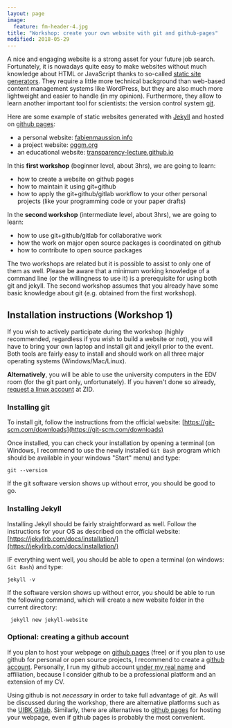 ```yaml
---
layout: page
image:
  feature: fm-header-4.jpg
title: "Workshop: create your own website with git and github-pages"
modified: 2018-05-29
---
```


A nice and engaging website is a strong asset for your future job search. 
Fortunately, it is nowadays quite easy to make websites without much knowledge 
about HTML or JavaScript thanks to so-called [static site generators](https://learn.cloudcannon.com/jekyll/why-use-a-static-site-generator/). 
They require a little more technical background than web-based content management 
systems like WordPress, but they are also much more lightweight and easier 
to handle (in my opinion). Furthermore, they allow to learn another important 
tool for scientists: the version control system [git](https://git-scm.com/).

Here are some example of static websites generated with [Jekyll](https://jekyllrb.com) 
and hosted on [github pages](https://pages.github.com/):

- a personal website: [fabienmaussion.info](http://fabienmaussion.info/)
- a project website: [oggm.org](http://oggm.org/)
- an educational website: [transparency-lecture.github.io](https://transparency-lecture.github.io/])


In this **first workshop** (beginner level, about 3hrs), we are going to learn:

- how to create a website on github pages
- how to maintain it using git+github
- how to apply the git+github/gitlab workflow to your other personal projects 
  (like your programming code or your paper drafts)

In the **second workshop** (intermediate level, about 3hrs), we are going to learn:

- how to use git+github/gitlab for collaborative work
- how the work on major open source packages is coordinated on github
- how to contribute to open source packages

The two workshops are related but it is possible to assist to only one of them 
as well. Please be aware that a minimum working knowledge of a command line 
(or the willingness to use it) is a prerequisite for using both git and jekyll. 
The second workshop assumes that you already have some basic knowledge about 
git (e.g. obtained from the first workshop).


## Installation instructions (Workshop 1)

If you wish to actively participate during the workshop (highly recommended,
regardless if you wish to build a website or not), you will have to bring 
your own laptop and install git and jekyll prior to the event. 
Both tools are fairly easy to install and should 
work on all three major operating systems (Windows/Mac/Linux).

**Alternatively**, you will be able to use the university computers in the 
EDV room (for the git part only, unfortunately). If you haven't done so already, 
[request a linux account](https://orawww.uibk.ac.at/public_prod/owa/uvw$web$10.p001)
at ZID.


### Installing git

To install git, follow the instructions from the official website: 
[https://git-scm.com/downloads](https://git-scm.com/downloads)

Once installed, you can check your installation by opening a terminal (on 
Windows, I recommend to use the newly installed ``Git Bash`` program which 
should be available in your windows "Start" menu) and type: 

    git --version
    
If the git software version shows up without error, you should be good to go.

### Installing Jekyll

Installing Jekyll should be fairly straightforward as well. Follow the 
instructions for your OS as described on the official website: 
[https://jekyllrb.com/docs/installation/](https://jekyllrb.com/docs/installation/)

IF everything went well, you should be able to open a terminal (on windows: 
``Git Bash``) and type:

    jekyll -v
    
If the software version shows up without error, you should be able to run the 
following command, which will create a new website folder in the current
directory: 

     jekyll new jekyll-website
     

### Optional: creating a github account

If you plan to host your webpage on [github pages](https://pages.github.com/)
(free) or if you plan to use github for personal or open source projects,
I recommend to create a [github account](https://github.com/join). 
Personally, I run my github account [under my real name](https://github.com/fmaussion) 
and affiliation, because I consider github to be a professional platform and an extension 
of my CV.

Using github is not *necessary* in order to take full advantage of git. 
As will be discussed during the  workshop, there are alternative platforms such
as the [UIBK Gitlab](https://git.uibk.ac.at). Similarly, there
are alternatives to [github pages](https://pages.github.com/) for hosting your 
webpage, even if github pages is probably the most convenient.
